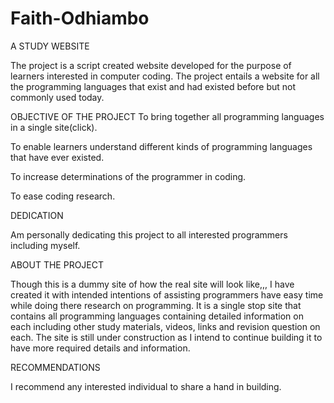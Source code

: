 # Faith-Odhiambo
A STUDY WEBSITE

The project is a script created website developed for the purpose of learners interested in computer coding. The project entails a website for all the programming languages that exist and had existed before but not commonly used today.

OBJECTIVE OF THE PROJECT
  To bring together all programming languages in a single site(click).
  
  To enable learners understand different kinds of programming languages that have ever existed.
  
  To increase determinations of the programmer in coding.
  
  To ease coding research.

DEDICATION

Am personally dedicating this project to all interested programmers including myself.

ABOUT THE PROJECT

Though this is a dummy site of how the real site will look like,,, I have created it with intended intentions of assisting programmers have easy time while doing there research on programming. 
It is a single stop site that contains all programming languages containing detailed information on each including other study materials, videos, links and revision question on each.
The site is still under construction as I intend to continue building it to have more required details and information.

RECOMMENDATIONS

I recommend any interested individual to share a hand in building.
